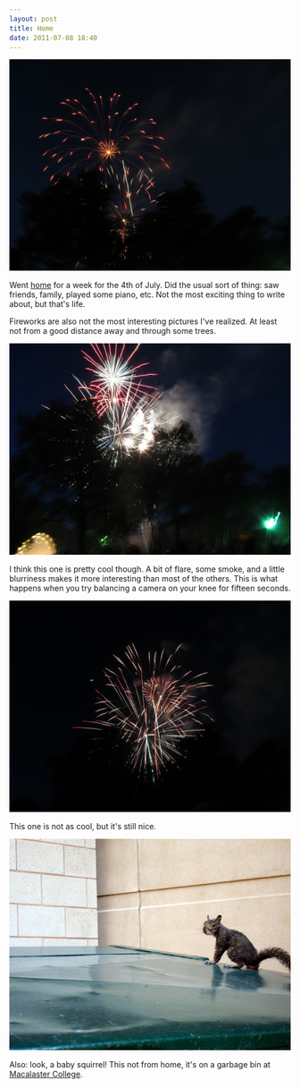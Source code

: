 ```yaml
---
layout: post
title: Home
date: 2011-07-08 18:40
---
```


![Fireworks](/photo/2011/07/08/IMG_3864.JPG)

Went [home](http://en.wikipedia.org/wiki/DeKalb,_IL) for a week for the 4th of July. Did the usual sort of thing: saw friends, family, played some piano, etc. Not the most exciting thing to write about, but that's life.

Fireworks are also not the most interesting pictures I've realized. At least not from a good distance away and through some trees.

![Fireworks everywhere](/photo/2011/07/08/IMG_3866.JPG)

I think this one is pretty cool though. A bit of flare, some smoke, and a little blurriness makes it more interesting than most of the others. This is what happens when you try balancing a camera on your knee for fifteen seconds.

![Fireworks](/photo/2011/07/08/IMG_3873.JPG)

This one is not as cool, but it's still nice.

![Baby Squirrel](/photo/2011/07/08/IMG_3836.JPG)

Also: look, a baby squirrel! This not from home, it's on a garbage bin at [Macalaster College](http://en.wikipedia.org/wiki/Macalaster_College).
